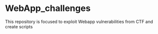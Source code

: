 # WebApp_challenges
This repository is focused to exploit Webapp vulnerabilities from CTF and create scripts
